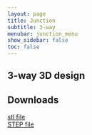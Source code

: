 ```yaml
---
layout: page
title: Junction
subtitle: 3-way
menubar: junction_menu
show_sidebar: false
toc: false
---
```


## 3-way 3D design 
<html>
<script src="https://embed.github.com/view/3d/misaacson01/M3/gh-pages/parts/files/Junction3way146mm.stl"></script>
</html>


## Downloads
<html>
<a href="/M3/parts/files/Junction3way146mm.stl">stl file</a>
<br>
<a href="/M3/parts/files/Junction3way146mm.step">STEP file</a>
</html>

